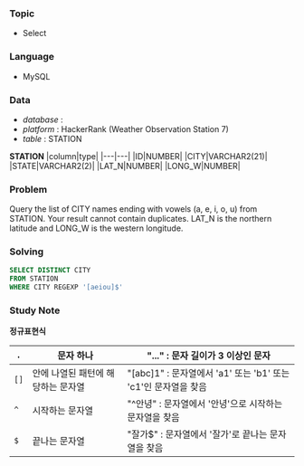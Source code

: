 ### Topic
- Select
  
### Language
- MySQL

### Data
- *database* : 
- *platform* : HackerRank (Weather Observation Station 7)
- *table* : STATION

**STATION**
|column|type|
|---|---|
|ID|NUMBER|
|CITY|VARCHAR2(21)|
|STATE|VARCHAR2(2)|
|LAT_N|NUMBER|
|LONG_W|NUMBER|



### Problem 
Query the list of CITY names ending with vowels (a, e, i, o, u) from STATION. Your result cannot contain duplicates.
LAT_N is the northern latitude and LONG_W is the western longitude.

### Solving

```sql
SELECT DISTINCT CITY
FROM STATION
WHERE CITY REGEXP '[aeiou]$'
```

### Study Note
**정규표현식**

|`.`|문자 하나| "..." : 문자 길이가 3 이상인 문자|
|---|---|---|
|`[]`|안에 나열된 패턴에 해당하는 문자열|"[abc]1" : 문자열에서 'a1' 또는 'b1' 또는 'c1'인 문자열을 찾음|
|`^`|시작하는 문자열|"^안녕" : 문자열에서 '안녕'으로 시작하는 문자열을 찾음|
|`$`|끝나는 문자열|"잘가$" : 문자열에서 '잘가'로 끝나는 문자열을 찾음|
